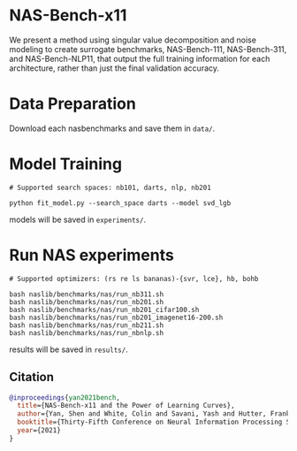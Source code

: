 # NAS-Bench-x11

We present a method using singular value decomposition and noise modeling to create surrogate benchmarks, NAS-Bench-111, NAS-Bench-311, and NAS-Bench-NLP11, that output the full training information for each architecture, rather than just the final validation accuracy.

# Data Preparation
Download each nasbenchmarks and save them in ``data/``.

# Model Training
```
# Supported search spaces: nb101, darts, nlp, nb201

python fit_model.py --search_space darts --model svd_lgb
```
models will be saved in ``experiments/``.


# Run NAS experiments
```
# Supported optimizers: (rs re ls bananas)-{svr, lce}, hb, bohb 

bash naslib/benchmarks/nas/run_nb311.sh 
bash naslib/benchmarks/nas/run_nb201.sh 
bash naslib/benchmarks/nas/run_nb201_cifar100.sh 
bash naslib/benchmarks/nas/run_nb201_imagenet16-200.sh
bash naslib/benchmarks/nas/run_nb211.sh 
bash naslib/benchmarks/nas/run_nbnlp.sh 
```
results will be saved in ``results/``.

## Citation
```bibtex
@inproceedings{yan2021bench,
  title={NAS-Bench-x11 and the Power of Learning Curves},
  author={Yan, Shen and White, Colin and Savani, Yash and Hutter, Frank},
  booktitle={Thirty-Fifth Conference on Neural Information Processing Systems},
  year={2021}
}
```
